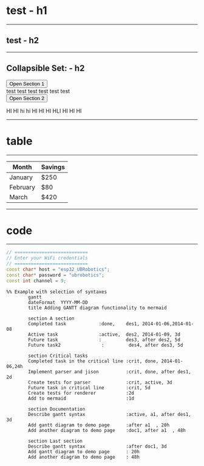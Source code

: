 # test - h1
---

## test - h2
---

## Collapsible Set: - h2
<div>
  <button class="collapsible">Open Section 1</button>
  <div class="collapsible_content"> test test test test test test </div>
</div>

<div>
<button class="collapsible">Open Section 2</button>
<div class="collapsible_content"><p>HI HI hi hi HI HI HI HLI HI HI HI </p></div>
</div>

---
# table
---

| Month    | Savings |
| -------- | ------- |
| January  | $250    |
| February | $80     |
| March    | $420    |

---
# code
---

```cpp
// ===========================
// Enter your WiFi credentials
// ===========================
const char* host = "esp32_UBRobotics";
const char* password = "ubrobotics";
const int channel = 9;
```

```mermaid
%% Example with selection of syntaxes
        gantt
        dateFormat  YYYY-MM-DD
        title Adding GANTT diagram functionality to mermaid

        section A section
        Completed task            :done,    des1, 2014-01-06,2014-01-08
        Active task               :active,  des2, 2014-01-09, 3d
        Future task               :         des3, after des2, 5d
        Future task2               :         des4, after des3, 5d

        section Critical tasks
        Completed task in the critical line :crit, done, 2014-01-06,24h
        Implement parser and jison          :crit, done, after des1, 2d
        Create tests for parser             :crit, active, 3d
        Future task in critical line        :crit, 5d
        Create tests for renderer           :2d
        Add to mermaid                      :1d

        section Documentation
        Describe gantt syntax               :active, a1, after des1, 3d
        Add gantt diagram to demo page      :after a1  , 20h
        Add another diagram to demo page    :doc1, after a1  , 48h

        section Last section
        Describe gantt syntax               :after doc1, 3d
        Add gantt diagram to demo page      : 20h
        Add another diagram to demo page    : 48h
```

